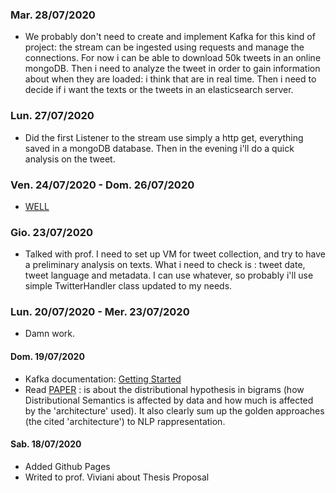 ### Mar. 28/07/2020
- We probably don't need to create and implement Kafka for this kind of project: the stream can be ingested using requests and manage the connections. For now i can be able to download 50k tweets in an online mongoDB. Then i need to analyze the tweet in order to gain information about when they are loaded: i think that are in real time. Then i need to decide if i want the texts or the tweets in an elasticsearch server.

### Lun. 27/07/2020
- Did the first Listener to the stream use simply a http get, everything saved in a mongoDB database. Then in the evening i'll do a quick analysis on the tweet.

### Ven. 24/07/2020 - Dom. 26/07/2020
- [WELL](https://www.youtube.com/watch?v=HL1UzIK-flA)

### Gio. 23/07/2020
- Talked with prof. I need to set up VM for tweet collection, and try to have a preliminary analysis on texts. What i need to check is : tweet date, tweet language and metadata. I can use whatever, so probably i'll use simple TwitterHandler class updated to my needs.

### Lun. 20/07/2020 - Mer. 23/07/2020
- Damn work.

#### Dom. 19/07/2020
- Kafka documentation: [Getting Started](https://kafka.apache.org/)
- Read [PAPER](https://iris.unitn.it/retrieve/handle/11572/249655/297594/2019_how_much_competence_in_performance.pdf) : is about the distributional hypothesis in bigrams (how Distributional Semantics is affected by data and how much is affected by the 'architecture' used). It also clearly sum up the golden approaches (the cited 'architecture') to NLP rappresentation.

#### Sab. 18/07/2020
- Added Github Pages
- Writed to prof. Viviani about Thesis Proposal

